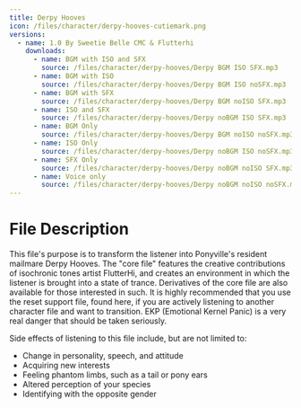 ```yaml
---
title: Derpy Hooves
icon: /files/character/derpy-hooves-cutiemark.png
versions:
  - name: 1.0 By Sweetie Belle CMC & Flutterhi
    downloads:
      - name: BGM with ISO and SFX
        source: /files/character/derpy-hooves/Derpy BGM ISO SFX.mp3
      - name: BGM with ISO
        source: /files/character/derpy-hooves/Derpy BGM ISO noSFX.mp3
      - name: BGM with SFX
        source: /files/character/derpy-hooves/Derpy BGM noISO SFX.mp3
      - name: ISO and SFX
        source: /files/character/derpy-hooves/Derpy noBGM ISO SFX.mp3
      - name: BGM Only
        source: /files/character/derpy-hooves/Derpy BGM noISO noSFX.mp3
      - name: ISO Only
        source: /files/character/derpy-hooves/Derpy noBGM ISO noSFX.mp3
      - name: SFX Only
        source: /files/character/derpy-hooves/Derpy noBGM noISO SFX.mp3
      - name: Voice only
        source: /files/character/derpy-hooves/Derpy noBGM noISO noSFX.mp3
---
```


# File Description

This file's purpose is to transform the listener into Ponyville's resident mailmare Derpy Hooves. The "core file" features the creative contributions of isochronic tones artist FlutterHi, and creates an environment in which the listener is brought into a state of trance. Derivatives of the core file are also available for those interested in such. It is highly recommended that you use the reset support file, found here, if you are actively listening to another character file and want to transition. EKP (Emotional Kernel Panic) is a very real danger that should be taken seriously.

Side effects of listening to this file include, but are not limited to:

- Change in personality, speech, and attitude
- Acquiring new interests
- Feeling phantom limbs, such as a tail or pony ears
- Altered perception of your species
- Identifying with the opposite gender
